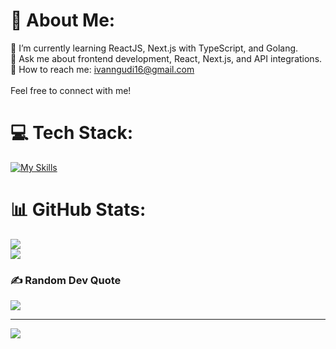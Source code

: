 # 💫 About Me:
🌱 I’m currently learning ReactJS, Next.js with TypeScript, and Golang.<br>💬 Ask me about frontend development, React, Next.js, and API integrations.<br>📧 How to reach me: ivanngudi16@gmail.com<br><br>Feel free to connect with me!


# 💻 Tech Stack:
[![My Skills](https://skillicons.dev/icons?i=aws,azure,bun,cloudflare,docker,elysia,emotion,express,figma,firebase,gcp,github,githubactions,gitlab,go,graphql,idea,js,jest,kotlin,kubernetes,linux,md,materialui,mongodb,nestjs,nextjs,nginx,nodejs,notion,npm,pnpm,postgres,postman,prisma,react,redux,tailwind,ts,ubuntu,vercel,vite,vitest,vscode,webstorm)](https://skillicons.dev)

# 📊 GitHub Stats:
![](https://github-readme-streak-stats.herokuapp.com/?user=ivan-nr&theme=nightowl&hide_border=false)<br/>
![](https://github-readme-stats.vercel.app/api/top-langs/?username=ivan-nr&theme=nightowl&hide_border=false&include_all_commits=false&count_private=true&layout=compact)

### ✍️ Random Dev Quote
![](https://quotes-github-readme.vercel.app/api?type=horizontal&theme=tokyonight)

---
[![](https://visitcount.itsvg.in/api?id=ivan-nr&icon=10&color=0)](https://visitcount.itsvg.in)
